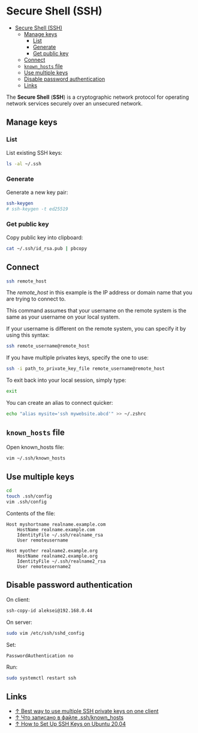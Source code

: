# Secure Shell (SSH)

- [Secure Shell (SSH)](#secure-shell-ssh)
  - [Manage keys](#manage-keys)
    - [List](#list)
    - [Generate](#generate)
    - [Get public key](#get-public-key)
  - [Connect](#connect)
  - [`known_hosts` file](#known_hosts-file)
  - [Use multiple keys](#use-multiple-keys)
  - [Disable password authentication](#disable-password-authentication)
  - [Links](#links)

The **Secure Shell** (**SSH**) is a cryptographic network protocol for operating network services securely over an unsecured network.

## Manage keys

### List

List existing SSH keys:

```bash
ls -al ~/.ssh
```

### Generate

Generate a new key pair:

```bash
ssh-keygen
# ssh-keygen -t ed25519
```

### Get public key

Copy public key into clipboard:

```bash
cat ~/.ssh/id_rsa.pub | pbcopy
```

## Connect

```bash
ssh remote_host
```

The _remote_host_ in this example is the IP address or domain name that you are trying to connect to.

This command assumes that your username on the remote system is the same as your username on your local system.

If your username is different on the remote system, you can specify it by using this syntax:

```bash
ssh remote_username@remote_host
```

If you have multiple privates keys, specify the one to use:

```bash
ssh -i path_to_private_key_file remote_username@remote_host
```

To exit back into your local session, simply type:

```bash
exit
```

You can create an alias to connect quicker:

```bash
echo "alias mysite='ssh mywebsite.abcd'" >> ~/.zshrc
```

## `known_hosts` file

Open known_hosts file:

```bash
vim ~/.ssh/known_hosts
```

## Use multiple keys

```bash
cd
touch .ssh/config
vim .ssh/config
```

Contents of the file:

```text
Host myshortname realname.example.com
    HostName realname.example.com
    IdentityFile ~/.ssh/realname_rsa
    User remoteusername

Host myother realname2.example.org
    HostName realname2.example.org
    IdentityFile ~/.ssh/realname2_rsa
    User remoteusername2
```


## Disable password authentication

On client:

```bash
ssh-copy-id aleksei@192.168.0.44
```

On server:

```bash
sudo vim /etc/ssh/sshd_config
```

Set:

```text
PasswordAuthentication no
```

Run:

```bash
sudo systemctl restart ssh
```

## Links

- [↑ Best way to use multiple SSH private keys on one client](https://stackoverflow.com/questions/2419566/best-way-to-use-multiple-ssh-private-keys-on-one-client)
- [↑ Что записано в файле .ssh/known_hosts](https://habr.com/ru/post/421477/)
- [↑ How to Set Up SSH Keys on Ubuntu 20.04](https://www.digitalocean.com/community/tutorials/how-to-set-up-ssh-keys-on-ubuntu-20-04)
